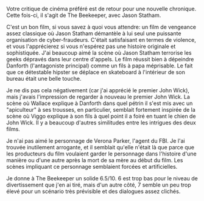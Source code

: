 Votre critique de cinéma préféré est de retour pour une nouvelle chronique. Cette fois-ci, il s'agit de The Beekeeper, avec Jason Statham.

C'est un bon film, si vous savez à quoi vous attendre: un film de vengeance assez classique où Jason Statham démantèle à lui seul une puissante organisation de cyber-fraudeurs. C'était satisfaisant en termes de violence, et vous l'apprécierez si vous n'espérez pas une histoire originale et sophistiquée. J'ai beaucoup aimé la scène où Jason Statham terrorise les geeks dépravés dans leur centre d'appels. Le film réussit bien à dépeindre Danforth (l'antagoniste principal) comme un fils à papa méprisable. Le fait que ce détestable hipster se déplace en skateboard à l'intérieur de son bureau était une belle touche.

Je ne dis pas cela négativement (car j'ai apprécié le premier John Wick), mais j'avais l'impression de regarder à nouveau le premier John Wick. La scène où Wallace explique à Danforth dans quel pétrin il s'est mis avec un "apiculteur" à ses trousses, en particulier, semblait fortement inspirée de la scène où Viggo explique à son fils à quel point il a foiré en tuant le chien de John Wick. Il y a beaucoup d'autres similitudes entre les intrigues des deux films.

Je n'ai pas aimé le personnage de Verona Parker, l'agent du FBI. Je l'ai trouvée inutilement arrogante, et il semblait qu'elle n'était là que parce que les producteurs du film voulaient garder le personnage dans l'histoire d'une manière ou d'une autre après la mort de sa mère au début du film. Les scènes impliquant ce personnage semblaient forcées et artificielles.

Je donne à The Beekeeper un solide 6.5/10. 6 est trop bas pour le niveau de divertissement que j'en ai tiré, mais d'un autre côté, 7 semble un peu trop élevé pour un scénario très prévisible et des dialogues assez clichés.
